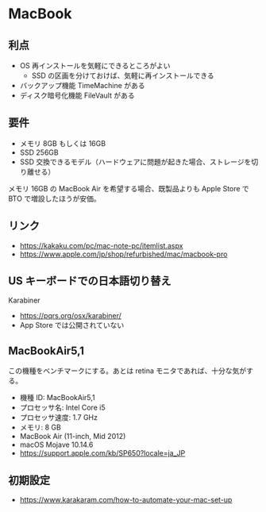 # MacBook

## 利点

- OS 再インストールを気軽にできるところがよい
  - SSD の区画を分けておけば、気軽に再インストールできる
- バックアップ機能 TimeMachine がある
- ディスク暗号化機能 FileVault がある

## 要件

- メモリ 8GB もしくは 16GB
- SSD 256GB
- SSD 交換できるモデル（ハードウェアに問題が起きた場合、ストレージを切り離せる）

メモリ 16GB の MacBook Air を希望する場合、既製品よりも Apple Store で BTO で増設したほうが安価。

## リンク

- <https://kakaku.com/pc/mac-note-pc/itemlist.aspx>
- <https://www.apple.com/jp/shop/refurbished/mac/macbook-pro>

## US キーボードでの日本語切り替え

Karabiner

- <https://pqrs.org/osx/karabiner/>
- App Store では公開されていない

## MacBookAir5,1

この機種をベンチマークにする。あとは retina モニタであれば、十分な気がする。

- 機種 ID: MacBookAir5,1
- プロセッサ名: Intel Core i5
- プロセッサ速度: 1.7 GHz
- メモリ: 8 GB
- MacBook Air (11-inch, Mid 2012)
- macOS Mojave 10.14.6
- <https://support.apple.com/kb/SP650?locale=ja_JP>

## 初期設定

- <https://www.karakaram.com/how-to-automate-your-mac-set-up>
